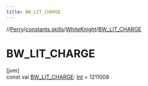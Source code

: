```yaml
---
title: BW_LIT_CHARGE
---
```

//[Perry](../../../index.html)/[constants.skills](../index.html)/[WhiteKnight](index.html)/[BW_LIT_CHARGE](-b-w_-l-i-t_-c-h-a-r-g-e.html)



# BW_LIT_CHARGE



[jvm]\
const val [BW_LIT_CHARGE](-b-w_-l-i-t_-c-h-a-r-g-e.html): [Int](https://kotlinlang.org/api/latest/jvm/stdlib/kotlin/-int/index.html) = 1211008





